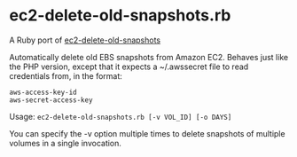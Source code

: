 # ec2-delete-old-snapshots.rb

A Ruby port of [ec2-delete-old-snapshots](http://code.google.com/p/ec2-delete-old-snapshots/)

Automatically delete old EBS snapshots from Amazon EC2.  Behaves just like the PHP version, except that it expects
a ~/.awssecret file to read credentials from, in the format:

```
aws-access-key-id
aws-secret-access-key
```

Usage: `ec2-delete-old-snapshots.rb [-v VOL_ID] [-o DAYS]`

You can specify the -v option multiple times to delete snapshots of multiple volumes in a
single invocation.
